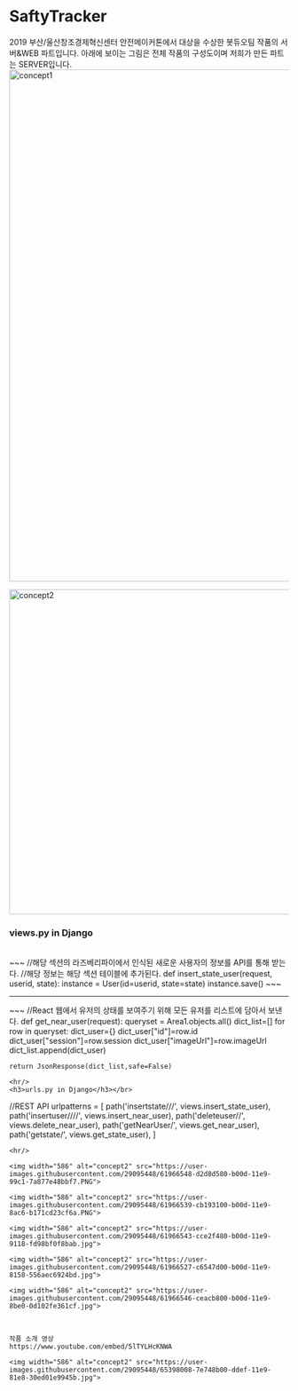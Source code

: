 # SaftyTracker
2019 부산/울산창조경제혁신센터 안전메이커톤에서 대상을 수상한 봇듀오팀 작품의 서버&amp;WEB 파트입니다.
아래에 보이는 그림은 전체 작품의 구성도이며 저희가 만든 파트는 SERVER입니다.
<img width="923" alt="concept1" src="https://user-images.githubusercontent.com/29095448/61172605-8e871780-a5c1-11e9-8f9b-0a28c9508649.png">

<img width="586" alt="concept2" src="https://user-images.githubusercontent.com/29095448/61172607-90e97180-a5c1-11e9-92d5-6f99c258fe77.png">

<h3>views.py in Django</h3></br>
~~~
//해당 섹션의 라즈베리파이에서 인식된 새로운 사용자의 정보를 API를 통해 받는다.
//해당 정보는 해당 섹션 테이블에 추가된다.
def insert_state_user(request, userid, state):
    instance = User(id=userid, state=state)
    instance.save()
~~~
<hr/>
~~~
//React 웹에서 유저의 상태를 보여주기 위해 모든 유저를 리스트에 담아서 보낸다.
def get_near_user(request):
    queryset = Area1.objects.all()
    dict_list=[]
    for row in queryset:
        dict_user={}
        dict_user["id"]=row.id
        dict_user["session"]=row.session
        dict_user["imageUrl"]=row.imageUrl
        dict_list.append(dict_user)


    return JsonResponse(dict_list,safe=False)

~~~
<hr/>
<h3>urls.py in Django</h3></br>
~~~
//REST API
urlpatterns = [
    path('insertstate/<userid>/<state>/', views.insert_state_user),
    path('insertuser/<userid>/<session>/<imageurl>/', views.insert_near_user),
    path('deleteuser/<userid>/', views.delete_near_user),
    path('getNearUser/', views.get_near_user),
    path('getstate/', views.get_state_user),
]
~~~
<hr/>

<img width="586" alt="concept2" src="https://user-images.githubusercontent.com/29095448/61966548-d2d8d580-b00d-11e9-99c1-7a877e48bbf7.PNG">

<img width="586" alt="concept2" src="https://user-images.githubusercontent.com/29095448/61966539-cb193100-b00d-11e9-8ac6-b171cd23cf6a.PNG">

<img width="586" alt="concept2" src="https://user-images.githubusercontent.com/29095448/61966543-cce2f480-b00d-11e9-9118-fd98bf0f8bab.jpg">

<img width="586" alt="concept2" src="https://user-images.githubusercontent.com/29095448/61966527-c6547d00-b00d-11e9-8158-556aec6924bd.jpg">

<img width="586" alt="concept2" src="https://user-images.githubusercontent.com/29095448/61966546-ceacb800-b00d-11e9-8be0-0d102fe361cf.jpg">



작품 소개 영상
https://www.youtube.com/embed/5lTYLHcKNWA

<img width="586" alt="concept2" src="https://user-images.githubusercontent.com/29095448/65398008-7e748b00-ddef-11e9-81e8-30ed01e9945b.jpg">
